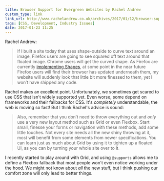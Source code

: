 ```yaml
---
title: Browser Support for Evergreen Websites by Rachel Andrew
custom_type: link
link_url: http://www.rachelandrew.co.uk/archives/2017/01/12/browser-support-for-evergreen-websites/
tags: [CSS, Development, Industry Issues]
date: 2017-01-23 11:25
---
```

Rachel Andrew:

> If I built a site today that uses shape-outside to curve text around an image, Firefox users are going to see squared off text around that floated image. Chrome users will get the curved shape. As Firefox are currently [implementing Shapes](https://groups.google.com/forum/#!topic/mozilla.dev.platform/PhG4Upk4Mo4), at some point in the near future Firefox users will find their browser has updated underneath them, my website will suddenly look that little bit more finessed to them, yet I won’t have shipped any code.

Rachel makes an excellent point. Unfortunately, we sometimes get scared to use CSS that isn't widely supported yet. Even worse, some depend on frameworks and their fallbacks for CSS. It's *completely* understandable, the web is moving so fast! But I think Rachel's advice is sound:

> Also, remember that you don’t need to throw everything out and *only* use a very new layout method such as Grid or even Flexbox. Start small, finesse your forms or navigation with these methods, add some little touches. Not every site needs all the new shiny throwing at it, most will benefit from some elements from newer specifications. You can learn just as much about Grid by using it to tighten up a floated UI, as you can by turning your whole site over to it.

I recently started to play around with Grid, and using `@supports` allows me to define a Flexbox fallback that most people won't even notice working under the hood. We might not know about *all* the new stuff, but I think pushing our comfort zone will only lead to better things.